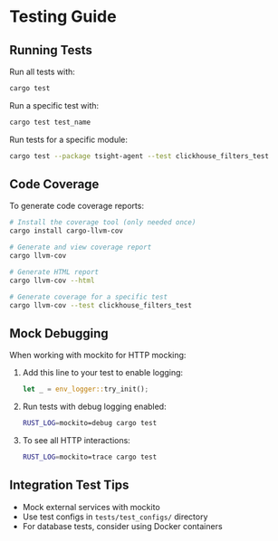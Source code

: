 # Testing Guide

## Running Tests

Run all tests with:

```sh
cargo test
```

Run a specific test with:

```sh
cargo test test_name
```

Run tests for a specific module:

```sh
cargo test --package tsight-agent --test clickhouse_filters_test
```

## Code Coverage

To generate code coverage reports:

```sh
# Install the coverage tool (only needed once)
cargo install cargo-llvm-cov

# Generate and view coverage report
cargo llvm-cov

# Generate HTML report
cargo llvm-cov --html

# Generate coverage for a specific test
cargo llvm-cov --test clickhouse_filters_test
```

## Mock Debugging

When working with mockito for HTTP mocking:

1. Add this line to your test to enable logging:

   ```rust
   let _ = env_logger::try_init();
   ```

2. Run tests with debug logging enabled:

   ```sh
   RUST_LOG=mockito=debug cargo test
   ```

3. To see all HTTP interactions:
   ```sh
   RUST_LOG=mockito=trace cargo test
   ```

## Integration Test Tips

- Mock external services with mockito
- Use test configs in `tests/test_configs/` directory
- For database tests, consider using Docker containers
